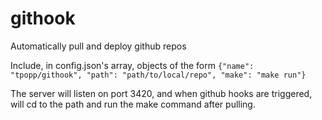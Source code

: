 githook
=======

Automatically pull and deploy github repos

Include, in config.json's array, objects of the form `{"name": "tpopp/githook", "path": "path/to/local/repo", "make": "make run"}`

The server will listen on port 3420, and when github hooks are triggered, will cd to the path and run the make command after pulling.
